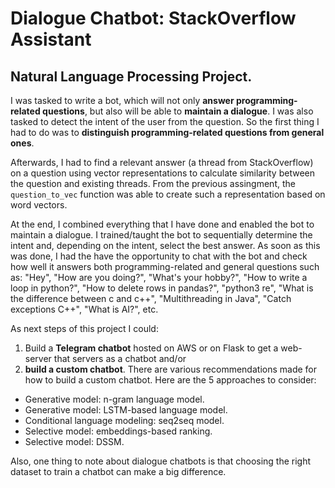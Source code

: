 # Dialogue Chatbot: StackOverflow Assistant
## Natural Language Processing Project. 

I was tasked to write a bot, which will not only **answer programming-related questions**, but also will be able to **maintain a dialogue**. I was also tasked to detect the intent of the user from the question. So the first thing I had to do was to **distinguish programming-related questions from general ones**. 

Afterwards, I had to find a relevant answer (a thread from StackOverflow) on a question using vector representations to calculate similarity between the question and existing threads. From the previous assingment, the `question_to_vec` function was able to create such a representation based on word vectors.  

At the end, I combined everything that I have done and enabled the bot to maintain a dialogue. I trained/taught the bot to sequentially determine the intent and, depending on the intent, select the best answer. As soon as this was done, I had the have the opportunity to chat with the bot and check how well it answers both programming-related and general questions such as: "Hey", "How are you doing?", "What's your hobby?", "How to write a loop in python?", "How to delete rows in pandas?", "python3 re", "What is the difference between c and c++", "Multithreading in Java", "Catch exceptions C++", "What is AI?", etc.

As next steps of this project I could:

1. Build a **Telegram chatbot** hosted on AWS or on Flask to get a web-server that servers as a chatbot
and/or
2. **build a custom chatbot**. There are various recommendations made for how to build a custom chatbot. Here are the 5 approaches to consider:
  - Generative model: n-gram language model.
  - Generative model: LSTM-based language model.
  - Conditional language modeling: seq2seq model.
  - Selective model: embeddings-based ranking.
  - Selective model: DSSM.

Also, one thing to note about dialogue chatbots is that choosing the right dataset to train a chatbot can make a big difference.
